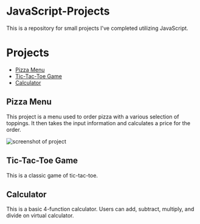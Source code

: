 # JavaScript-Projects

This is a repository for small projects I've completed utilizing JavaScript.

# Projects
- [Pizza Menu](https://github.com/sjensen88/JavaScript-Projects/blob/5755ac99846a32ab6d3ad08b5e155e274db4b50b/Basic%20JavaScript%20Projects/Pizza_Project/pizza.html)
- [Tic-Tac-Toe Game](https://github.com/sjensen88/JavaScript-Projects/blob/5755ac99846a32ab6d3ad08b5e155e274db4b50b/Basic%20JavaScript%20Projects/TicTacToe/tictactoe.html)
- [Calculator](https://github.com/sjensen88/JavaScript-Projects/blob/5755ac99846a32ab6d3ad08b5e155e274db4b50b/Basic%20JavaScript%20Projects/Calculator/calculator.html)

## Pizza Menu
This project is a menu used to order pizza with a various selection of toppings. It then takes the input information and calculates a price for the order.

![screenshot of project](./basicjavascriptproject/pizzaproject/images/pizza.png)

## Tic-Tac-Toe Game
This is a classic game of tic-tac-toe.

## Calculator
This is a basic 4-function calculator. Users can add, subtract, multiply, and divide on virtual calculator.

